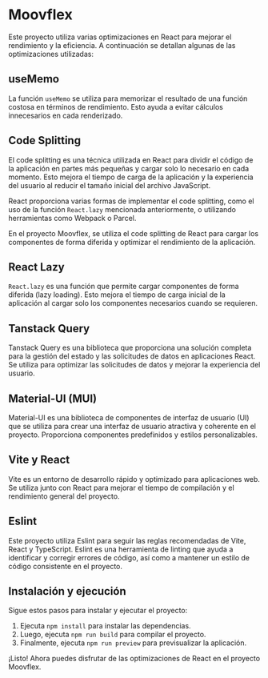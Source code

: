 # Moovflex

Este proyecto utiliza varias optimizaciones en React para mejorar el rendimiento y la eficiencia. A continuación se detallan algunas de las optimizaciones utilizadas:

## useMemo

La función `useMemo` se utiliza para memorizar el resultado de una función costosa en términos de rendimiento. Esto ayuda a evitar cálculos innecesarios en cada renderizado.

## Code Splitting

El code splitting es una técnica utilizada en React para dividir el código de la aplicación en partes más pequeñas y cargar solo lo necesario en cada momento. Esto mejora el tiempo de carga de la aplicación y la experiencia del usuario al reducir el tamaño inicial del archivo JavaScript.

React proporciona varias formas de implementar el code splitting, como el uso de la función `React.lazy` mencionada anteriormente, o utilizando herramientas como Webpack o Parcel.

En el proyecto Moovflex, se utiliza el code splitting de React para cargar los componentes de forma diferida y optimizar el rendimiento de la aplicación.

## React Lazy

`React.lazy` es una función que permite cargar componentes de forma diferida (lazy loading). Esto mejora el tiempo de carga inicial de la aplicación al cargar solo los componentes necesarios cuando se requieren.

## Tanstack Query

Tanstack Query es una biblioteca que proporciona una solución completa para la gestión del estado y las solicitudes de datos en aplicaciones React. Se utiliza para optimizar las solicitudes de datos y mejorar la experiencia del usuario.

## Material-UI (MUI)

Material-UI es una biblioteca de componentes de interfaz de usuario (UI) que se utiliza para crear una interfaz de usuario atractiva y coherente en el proyecto. Proporciona componentes predefinidos y estilos personalizables.

## Vite y React

Vite es un entorno de desarrollo rápido y optimizado para aplicaciones web. Se utiliza junto con React para mejorar el tiempo de compilación y el rendimiento general del proyecto.

## Eslint
Este proyecto utiliza Eslint para seguir las reglas recomendadas de Vite, React y TypeScript. Eslint es una herramienta de linting que ayuda a identificar y corregir errores de código, así como a mantener un estilo de código consistente en el proyecto.

## Instalación y ejecución

Sigue estos pasos para instalar y ejecutar el proyecto:

1. Ejecuta `npm install` para instalar las dependencias.
2. Luego, ejecuta `npm run build` para compilar el proyecto.
3. Finalmente, ejecuta `npm run preview` para previsualizar la aplicación.

¡Listo! Ahora puedes disfrutar de las optimizaciones de React en el proyecto Moovflex.
